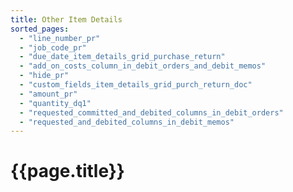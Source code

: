 ```yaml
---
title: Other Item Details
sorted_pages:
  - "line_number_pr"
  - "job_code_pr"
  - "due_date_item_details_grid_purchase_return"
  - "add_on_costs_column_in_debit_orders_and_debit_memos"
  - "hide_pr"
  - "custom_fields_item_details_grid_purch_return_doc"
  - "amount_pr"
  - "quantity_dq1"
  - "requested_committed_and_debited_columns_in_debit_orders"
  - "requested_and_debited_columns_in_debit_memos"
---
```

# {{page.title}}

